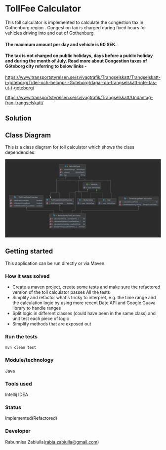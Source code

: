 # TollFee Calculator

This toll calculator is implemented to calculate the congestion tax in Gothenburg region .
Congestion tax is charged during fixed hours for vehicles driving into and out of Gothenburg.
#### The maximum amount per day and vehicle is 60 SEK.
#### The tax is not charged on public holidays, days before a public holiday and during the month of July. Read more about Congestion taxes of Göteborg city referring to below links -

https://www.transportstyrelsen.se/sv/vagtrafik/Trangselskatt/Trangselskatt-i-goteborg/Tider-och-belopp-i-Goteborg/dagar-da-trangselskatt-inte-tas-ut-i-goteborg/

https://www.transportstyrelsen.se/sv/vagtrafik/Trangselskatt/Undantag-fran-trangselskatt/
## Solution
## Class Diagram
This is a class diagram for toll calculator which shows the class dependencies.

![toll-calculator_1](screenshots/ClassDiagramTollCalculator.jpeg)

## Getting started
This application can be run directly or via Maven.
### How it was solved
* Create a maven project, create some tests and make sure the refactored version of the toll calculator passes All the tests
* Simplify and refactor what's tricky to interpret, e.g. the time range and the calculation logic by using more recent Date API and Google Guava library to handle ranges
* Split logic in different classes (could have been in the same class) and unit test each piece of logic
* Simplify methods that are exposed out

### Run the tests
```
mvn clean test
```



### Module/technology
Java 

### Tools used
Intellij IDEA
### Status
Implemented(Refactored)

### Developer
Rabunnisa Zabiulla(rabia.zabiulla@gmail.com)